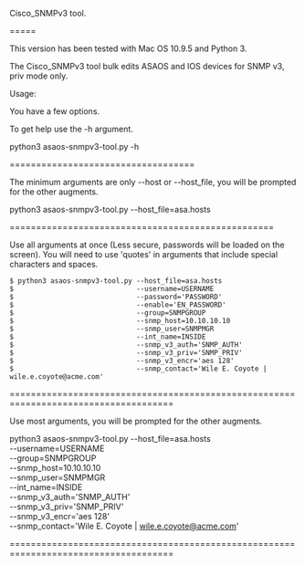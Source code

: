 Cisco_SNMPv3 tool.

=====

This version has been tested with Mac OS 10.9.5 and Python 3.

The Cisco_SNMPv3 tool bulk edits ASAOS and IOS devices for SNMP v3, priv mode only.

Usage:

You have a few options.

To get help use the -h argument.

python3 asaos-snmpv3-tool.py -h

===================================




The minimum arguments are only --host or --host_file, you will be prompted for the other augments.

python3 asaos-snmpv3-tool.py --host_file=asa.hosts

==================================================




Use all arguments at once (Less secure, passwords will be loaded on the screen). You will need to use 'quotes' in arguments that include special characters and spaces.


    $ python3 asaos-snmpv3-tool.py --host_file=asa.hosts
    $                              --username=USERNAME
    $                              --password='PASSWORD'
    $                              --enable='EN_PASSWORD'
    $                              --group=SNMPGROUP
    $                              --snmp_host=10.10.10.10
    $                              --snmp_user=SNMPMGR
    $                              --int_name=INSIDE
    $                              --snmp_v3_auth='SNMP_AUTH'
    $                              --snmp_v3_priv='SNMP_PRIV'
    $                              --snmp_v3_encr='aes 128'
    $                              --snmp_contact='Wile E. Coyote | wile.e.coyote@acme.com'

=====================================================================================




Use most arguments, you will be prompted for the other augments.

python3 asaos-snmpv3-tool.py --host_file=asa.hosts \
                             --username=USERNAME \
                             --group=SNMPGROUP \
                             --snmp_host=10.10.10.10 \
                             --snmp_user=SNMPMGR \
                             --int_name=INSIDE \
                             --snmp_v3_auth='SNMP_AUTH' \
                             --snmp_v3_priv='SNMP_PRIV' \
                             --snmp_v3_encr='aes 128' \
                             --snmp_contact='Wile E. Coyote | wile.e.coyote@acme.com'

=====================================================================================
